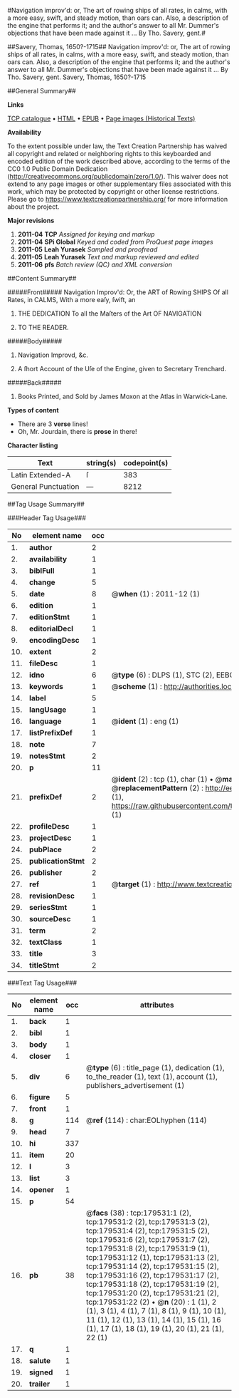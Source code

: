 #Navigation improv'd: or, The art of rowing ships of all rates, in calms, with a more easy, swift, and steady motion, than oars can. Also, a description of the engine that performs it; and the author's answer to all Mr. Dummer's objections that have been made against it ... By Tho. Savery, gent.#

##Savery, Thomas, 1650?-1715##
Navigation improv'd: or, The art of rowing ships of all rates, in calms, with a more easy, swift, and steady motion, than oars can. Also, a description of the engine that performs it; and the author's answer to all Mr. Dummer's objections that have been made against it ... By Tho. Savery, gent.
Savery, Thomas, 1650?-1715

##General Summary##

**Links**

[TCP catalogue](http://www.ota.ox.ac.uk/tcp/)  • 
[HTML](http://tei.it.ox.ac.uk/tcp/Texts-HTML/free/B06/B06036.html)  • 
[EPUB](http://tei.it.ox.ac.uk/tcp/Texts-EPUB/free/B06/B06036.epub) • 
[Page images (Historical Texts)](https://historicaltexts.jisc.ac.uk/eebo-52612226e)

**Availability**

To the extent possible under law, the Text Creation Partnership has waived all copyright and related or neighboring rights to this keyboarded and encoded edition of the work described above, according to the terms of the CC0 1.0 Public Domain Dedication (http://creativecommons.org/publicdomain/zero/1.0/). This waiver does not extend to any page images or other supplementary files associated with this work, which may be protected by copyright or other license restrictions. Please go to https://www.textcreationpartnership.org/ for more information about the project.

**Major revisions**

1. __2011-04__ __TCP__ *Assigned for keying and markup*
1. __2011-04__ __SPi Global__ *Keyed and coded from ProQuest page images*
1. __2011-05__ __Leah Yurasek__ *Sampled and proofread*
1. __2011-05__ __Leah Yurasek__ *Text and markup reviewed and edited*
1. __2011-06__ __pfs__ *Batch review (QC) and XML conversion*

##Content Summary##

#####Front#####
Navigation Improv'd: Or, the ART of Rowing SHIPS Of all Rates, in CALMS, With a more eaſy, ſwift, an
1. THE DEDICATION To all the Maſters of the Art OF NAVIGATION

1. TO THE READER.

#####Body#####

1. Navigation Improvd, &c.

1. A ſhort Account of the Uſe of the Engine, given to Secretary Trenchard.

#####Back#####

1. Books Printed, and Sold by James Moxon at the Atlas in Warwick-Lane.

**Types of content**

  * There are 3 **verse** lines!
  * Oh, Mr. Jourdain, there is **prose** in there!

**Character listing**


|Text|string(s)|codepoint(s)|
|---|---|---|
|Latin Extended-A|ſ|383|
|General Punctuation|—|8212|

##Tag Usage Summary##

###Header Tag Usage###

|No|element name|occ|attributes|
|---|---|---|---|
|1.|__author__|2||
|2.|__availability__|1||
|3.|__biblFull__|1||
|4.|__change__|5||
|5.|__date__|8| @__when__ (1) : 2011-12 (1)|
|6.|__edition__|1||
|7.|__editionStmt__|1||
|8.|__editorialDecl__|1||
|9.|__encodingDesc__|1||
|10.|__extent__|2||
|11.|__fileDesc__|1||
|12.|__idno__|6| @__type__ (6) : DLPS (1), STC (2), EEBO-CITATION (1), OCLC (1), VID (1)|
|13.|__keywords__|1| @__scheme__ (1) : http://authorities.loc.gov/ (1)|
|14.|__label__|5||
|15.|__langUsage__|1||
|16.|__language__|1| @__ident__ (1) : eng (1)|
|17.|__listPrefixDef__|1||
|18.|__note__|7||
|19.|__notesStmt__|2||
|20.|__p__|11||
|21.|__prefixDef__|2| @__ident__ (2) : tcp (1), char (1)  •  @__matchPattern__ (2) : ([0-9\-]+):([0-9IVX]+) (1), (.+) (1)  •  @__replacementPattern__ (2) : http://eebo.chadwyck.com/downloadtiff?vid=$1&page=$2 (1), https://raw.githubusercontent.com/textcreationpartnership/Texts/master/tcpchars.xml#$1 (1)|
|22.|__profileDesc__|1||
|23.|__projectDesc__|1||
|24.|__pubPlace__|2||
|25.|__publicationStmt__|2||
|26.|__publisher__|2||
|27.|__ref__|1| @__target__ (1) : http://www.textcreationpartnership.org/docs/. (1)|
|28.|__revisionDesc__|1||
|29.|__seriesStmt__|1||
|30.|__sourceDesc__|1||
|31.|__term__|2||
|32.|__textClass__|1||
|33.|__title__|3||
|34.|__titleStmt__|2||


###Text Tag Usage###

|No|element name|occ|attributes|
|---|---|---|---|
|1.|__back__|1||
|2.|__bibl__|1||
|3.|__body__|1||
|4.|__closer__|1||
|5.|__div__|6| @__type__ (6) : title_page (1), dedication (1), to_the_reader (1), text (1), account (1), publishers_advertisement (1)|
|6.|__figure__|5||
|7.|__front__|1||
|8.|__g__|114| @__ref__ (114) : char:EOLhyphen (114)|
|9.|__head__|7||
|10.|__hi__|337||
|11.|__item__|20||
|12.|__l__|3||
|13.|__list__|3||
|14.|__opener__|1||
|15.|__p__|54||
|16.|__pb__|38| @__facs__ (38) : tcp:179531:1 (2), tcp:179531:2 (2), tcp:179531:3 (2), tcp:179531:4 (2), tcp:179531:5 (2), tcp:179531:6 (2), tcp:179531:7 (2), tcp:179531:8 (2), tcp:179531:9 (1), tcp:179531:12 (1), tcp:179531:13 (2), tcp:179531:14 (2), tcp:179531:15 (2), tcp:179531:16 (2), tcp:179531:17 (2), tcp:179531:18 (2), tcp:179531:19 (2), tcp:179531:20 (2), tcp:179531:21 (2), tcp:179531:22 (2)  •  @__n__ (20) : 1 (1), 2 (1), 3 (1), 4 (1), 7 (1), 8 (1), 9 (1), 10 (1), 11 (1), 12 (1), 13 (1), 14 (1), 15 (1), 16 (1), 17 (1), 18 (1), 19 (1), 20 (1), 21 (1), 22 (1)|
|17.|__q__|1||
|18.|__salute__|1||
|19.|__signed__|1||
|20.|__trailer__|1||
